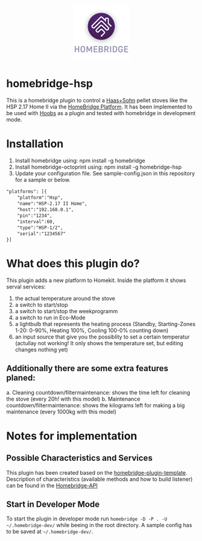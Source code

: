 
<p align="center">

<img src="https://github.com/homebridge/branding/raw/master/logos/homebridge-wordmark-logo-vertical.png" width="150">

</p>


# homebridge-hsp

This is a homebridge plugin to control a [Haas+Sohn](https://www.haassohn.com/) pellet stoves like the HSP 2.17 Home II via the [HomeBridge Platform](https://github.com/homebridge/homebridge).
It has been implemented to be used with [Hoobs](https://hoobs.org/) as a plugin and tested with homebridge in development mode.

# Installation

1. Install homebridge using: npm install -g homebridge
2. Install homebridge-octoprint using: npm install -g homebridge-hsp
3. Update your configuration file. See sample-config.json in this repository for a sample or below.


```
"platforms": [{
    "platform":"Hsp",
    "name":"HSP-2.17 II Home",
    "host":"192.168.0.1",
    "pin":"1234",
    "interval":60,
    "type":"HSP-1/2",
    "serial":"1234567"
}]
```

# What does this plugin do?
This plugin adds a new platform to Homekit. Inside the platform it shows serval services:
1. the actual temperature around the stove
2. a switch to start/stop 
3. a switch to start/stop the weekprogramm
4. a switch to run in Eco-Mode
5. a lightbulb that represents the heating process (Standby, Starting-Zones 1-20: 0-90%, Heating 100%, Cooling 100-0% counting down)
6. an input source that give you the possiblity to set a certain temperatur (actullay not working! It only shows the temperature set, but editing changes nothing yet)

## Additionally there are some extra features planed:
a. Cleaning countdown/filtermaintenance: shows the time left for cleaning the stove (every 20h! with this model)
b. Maintenance countdown/filtermaintenance: shows the kilograms left for making a big maintenance (every 1000kg with this model)

# Notes for implementation

## Possible Characteristics and Services
This plugin has been created based on the [homebridge-plugin-template](https://github.com/homebridge/homebridge-plugin-template).
Description of characteristics (available methods and how to build listener) can be found in the [Homebridge-API](https://developers.homebridge.io/#/)

## Start in Developer Mode

To start the plugin in developer mode run `homebridge -D -P . -U ~/.homebridge-dev/` while beeing in the root directory. A sample config has to be saved at `~/.homebridge-dev/`.